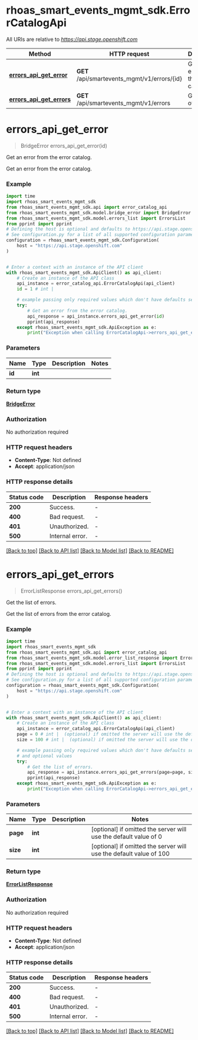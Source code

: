 # rhoas_smart_events_mgmt_sdk.ErrorCatalogApi

All URIs are relative to *https://api.stage.openshift.com*

Method | HTTP request | Description
------------- | ------------- | -------------
[**errors_api_get_error**](ErrorCatalogApi.md#errors_api_get_error) | **GET** /api/smartevents_mgmt/v1/errors/{id} | Get an error from the error catalog.
[**errors_api_get_errors**](ErrorCatalogApi.md#errors_api_get_errors) | **GET** /api/smartevents_mgmt/v1/errors | Get the list of errors.


# **errors_api_get_error**
> BridgeError errors_api_get_error(id)

Get an error from the error catalog.

Get an error from the error catalog.

### Example


```python
import time
import rhoas_smart_events_mgmt_sdk
from rhoas_smart_events_mgmt_sdk.api import error_catalog_api
from rhoas_smart_events_mgmt_sdk.model.bridge_error import BridgeError
from rhoas_smart_events_mgmt_sdk.model.errors_list import ErrorsList
from pprint import pprint
# Defining the host is optional and defaults to https://api.stage.openshift.com
# See configuration.py for a list of all supported configuration parameters.
configuration = rhoas_smart_events_mgmt_sdk.Configuration(
    host = "https://api.stage.openshift.com"
)


# Enter a context with an instance of the API client
with rhoas_smart_events_mgmt_sdk.ApiClient() as api_client:
    # Create an instance of the API class
    api_instance = error_catalog_api.ErrorCatalogApi(api_client)
    id = 1 # int | 

    # example passing only required values which don't have defaults set
    try:
        # Get an error from the error catalog.
        api_response = api_instance.errors_api_get_error(id)
        pprint(api_response)
    except rhoas_smart_events_mgmt_sdk.ApiException as e:
        print("Exception when calling ErrorCatalogApi->errors_api_get_error: %s\n" % e)
```


### Parameters

Name | Type | Description  | Notes
------------- | ------------- | ------------- | -------------
 **id** | **int**|  |

### Return type

[**BridgeError**](BridgeError.md)

### Authorization

No authorization required

### HTTP request headers

 - **Content-Type**: Not defined
 - **Accept**: application/json


### HTTP response details

| Status code | Description | Response headers |
|-------------|-------------|------------------|
**200** | Success. |  -  |
**400** | Bad request. |  -  |
**401** | Unauthorized. |  -  |
**500** | Internal error. |  -  |

[[Back to top]](#) [[Back to API list]](../README.md#documentation-for-api-endpoints) [[Back to Model list]](../README.md#documentation-for-models) [[Back to README]](../README.md)

# **errors_api_get_errors**
> ErrorListResponse errors_api_get_errors()

Get the list of errors.

Get the list of errors from the error catalog.

### Example


```python
import time
import rhoas_smart_events_mgmt_sdk
from rhoas_smart_events_mgmt_sdk.api import error_catalog_api
from rhoas_smart_events_mgmt_sdk.model.error_list_response import ErrorListResponse
from rhoas_smart_events_mgmt_sdk.model.errors_list import ErrorsList
from pprint import pprint
# Defining the host is optional and defaults to https://api.stage.openshift.com
# See configuration.py for a list of all supported configuration parameters.
configuration = rhoas_smart_events_mgmt_sdk.Configuration(
    host = "https://api.stage.openshift.com"
)


# Enter a context with an instance of the API client
with rhoas_smart_events_mgmt_sdk.ApiClient() as api_client:
    # Create an instance of the API class
    api_instance = error_catalog_api.ErrorCatalogApi(api_client)
    page = 0 # int |  (optional) if omitted the server will use the default value of 0
    size = 100 # int |  (optional) if omitted the server will use the default value of 100

    # example passing only required values which don't have defaults set
    # and optional values
    try:
        # Get the list of errors.
        api_response = api_instance.errors_api_get_errors(page=page, size=size)
        pprint(api_response)
    except rhoas_smart_events_mgmt_sdk.ApiException as e:
        print("Exception when calling ErrorCatalogApi->errors_api_get_errors: %s\n" % e)
```


### Parameters

Name | Type | Description  | Notes
------------- | ------------- | ------------- | -------------
 **page** | **int**|  | [optional] if omitted the server will use the default value of 0
 **size** | **int**|  | [optional] if omitted the server will use the default value of 100

### Return type

[**ErrorListResponse**](ErrorListResponse.md)

### Authorization

No authorization required

### HTTP request headers

 - **Content-Type**: Not defined
 - **Accept**: application/json


### HTTP response details

| Status code | Description | Response headers |
|-------------|-------------|------------------|
**200** | Success. |  -  |
**400** | Bad request. |  -  |
**401** | Unauthorized. |  -  |
**500** | Internal error. |  -  |

[[Back to top]](#) [[Back to API list]](../README.md#documentation-for-api-endpoints) [[Back to Model list]](../README.md#documentation-for-models) [[Back to README]](../README.md)

